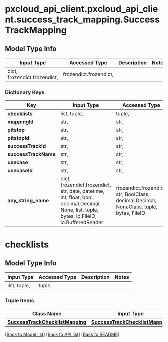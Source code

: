 # pxcloud_api_client.pxcloud_api_client.success_track_mapping.SuccessTrackMapping

## Model Type Info
Input Type | Accessed Type | Description | Notes
------------ | ------------- | ------------- | -------------
dict, frozendict.frozendict,  | frozendict.frozendict,  |  | 

### Dictionary Keys
Key | Input Type | Accessed Type | Description | Notes
------------ | ------------- | ------------- | ------------- | -------------
**[checklists](#checklists)** | list, tuple,  | tuple,  |  | [optional] 
**mappingId** | str,  | str,  |  | [optional] 
**pitstop** | str,  | str,  |  | [optional] 
**pitstopId** | str,  | str,  |  | [optional] 
**successTrackId** | str,  | str,  |  | [optional] 
**successTrackName** | str,  | str,  |  | [optional] 
**usecase** | str,  | str,  |  | [optional] 
**usecaseId** | str,  | str,  |  | [optional] 
**any_string_name** | dict, frozendict.frozendict, str, date, datetime, int, float, bool, decimal.Decimal, None, list, tuple, bytes, io.FileIO, io.BufferedReader | frozendict.frozendict, str, BoolClass, decimal.Decimal, NoneClass, tuple, bytes, FileIO | any string name can be used but the value must be the correct type | [optional]

# checklists

## Model Type Info
Input Type | Accessed Type | Description | Notes
------------ | ------------- | ------------- | -------------
list, tuple,  | tuple,  |  | 

### Tuple Items
Class Name | Input Type | Accessed Type | Description | Notes
------------- | ------------- | ------------- | ------------- | -------------
[**SuccessTrackChecklistMapping**](SuccessTrackChecklistMapping.md) | [**SuccessTrackChecklistMapping**](SuccessTrackChecklistMapping.md) | [**SuccessTrackChecklistMapping**](SuccessTrackChecklistMapping.md) |  | 

[[Back to Model list]](../../README.md#documentation-for-models) [[Back to API list]](../../README.md#documentation-for-api-endpoints) [[Back to README]](../../README.md)

